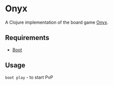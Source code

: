 # Onyx

A Clojure implementation of the board game [Onyx](https://en.wikipedia.org/wiki/Onyx_(game)).

## Requirements

- [Boot](http://boot-clj.com/)

## Usage

`boot play` - to start PvP